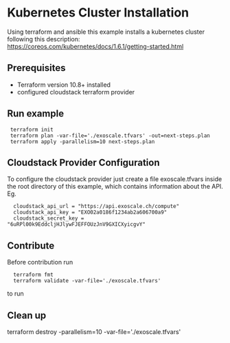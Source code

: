 # Kubernetes Cluster Installation

Using terraform and ansible this example installs a kubernetes cluster following
this description: https://coreos.com/kubernetes/docs/1.6.1/getting-started.html

## Prerequisites

* Terraform version 10.8+ installed
* configured cloudstack terraform provider

## Run example

     terraform init
     terraform plan -var-file='./exoscale.tfvars' -out=next-steps.plan
     terraform apply -parallelism=10 next-steps.plan

## Cloudstack Provider Configuration

To configure the cloudstack provider just create a file exoscale.tfvars inside the
root directory of this example, which contains information about the API. Eg.

      cloudstack_api_url = "https://api.exoscale.ch/compute"
      cloudstack_api_key = "EXO02a0186f1234ab2a606700a9"
      cloudstack_secret_key = "6uRPl00k9EddcljHJlywFJEFFOUzJnV9GXICXyicgvY"

## Contribute

Before contribution run

      terraform fmt
      terraform validate -var-file='./exoscale.tfvars'

to run

## Clean up

terraform destroy -parallelism=10 -var-file='./exoscale.tfvars'
